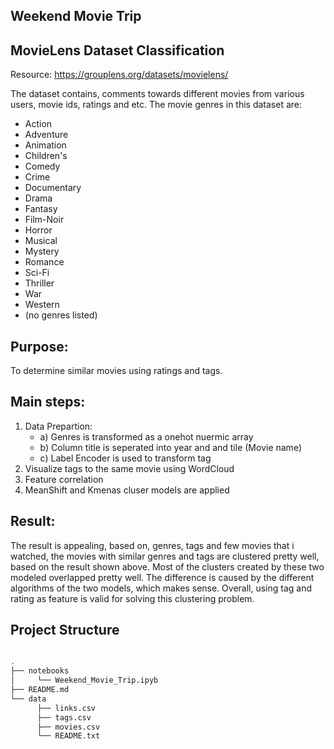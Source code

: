 ## Weekend Movie Trip

## MovieLens Dataset Classification

Resource: https://grouplens.org/datasets/movielens/

The dataset contains, comments towards different movies from various users, movie ids, ratings and etc. 
The movie genres in this dataset are:

* Action
* Adventure
* Animation
* Children's
* Comedy
* Crime
* Documentary
* Drama
* Fantasy
* Film-Noir
* Horror
* Musical
* Mystery
* Romance
* Sci-Fi
* Thriller
* War
* Western
* (no genres listed)

## Purpose:
   To determine similar movies using ratings and tags. 

## Main steps:
   1. Data Prepartion: 
       * a) Genres is transformed as a onehot nuermic array
       * b) Column title is seperated into year and and tile (Movie name)
       * c) Label Encoder is used to transform tag
   2. Visualize tags to the same movie using WordCloud  
   3. Feature correlation
   4. MeanShift and Kmenas cluser models are applied

## Result:
The result is appealing, based on, genres, tags and few movies that i watched, the movies with similar genres and tags are clustered pretty well, based on the result shown above. Most of the clusters created by these two modeled overlapped pretty well. The difference is caused by the different algorithms of the two models, which makes sense. Overall, using tag and rating as feature is valid for solving this clustering problem.

## Project Structure

```bash

.
├── notebooks 
│     └── Weekend_Movie_Trip.ipyb
├── README.md
└── data
      ├── links.csv
      ├── tags.csv
      ├── movies.csv
      └── README.txt
```
